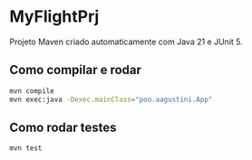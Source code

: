 # MyFlightPrj

Projeto Maven criado automaticamente com Java 21 e JUnit 5.

## Como compilar e rodar

```bash
mvn compile
mvn exec:java -Dexec.mainClass="poo.aagustini.App"
```

## Como rodar testes

```bash
mvn test
```

